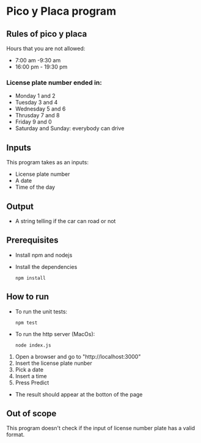 # **Pico y Placa program**

## **Rules of pico y placa**
Hours that you are not allowed:
- 7:00 am -9:30 am
- 16:00 pm - 19:30 pm
### License plate number ended in:
- Monday 1 and 2 
- Tuesday 3 and 4
- Wednesday 5 and 6
- Thrusday 7 and 8
- Friday 9 and 0
- Saturday and Sunday: everybody can drive

## **Inputs**
This program takes as an inputs:
- License plate number
- A date
- Time of the day

## **Output**
- A string telling if the car can road or not 

## **Prerequisites**
- Install npm and nodejs 
- Install the dependencies 
    
    ```npm install```

## **How to run**
- To run the unit tests:

    ```npm test```
- To run the http server (MacOs):
    
    ```node index.js```
1. Open a browser and go to "http://localhost:3000"
1. Insert the license plate nunber
1. Pick a date 
1. Insert a time 
1. Press Predict
- The result should appear at the botton of the page 

## **Out of scope**
This program doesn't check if the input of license number plate has a valid format.

